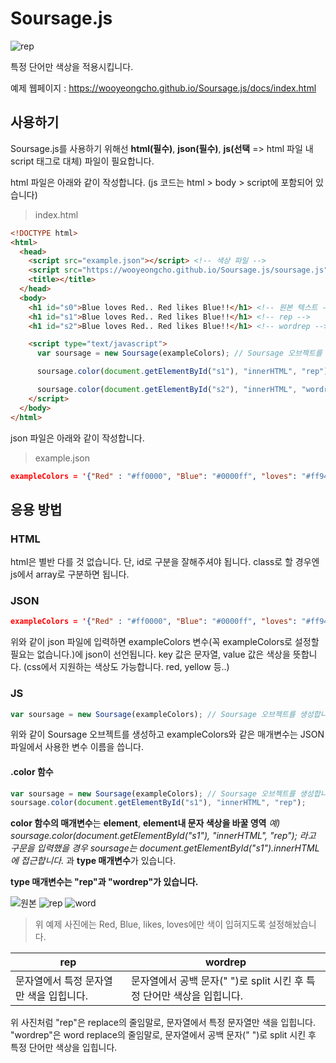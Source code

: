 # Soursage.js
![rep](https://drive.google.com/uc?export=download&id=1xzXfsAatuFO_UITgFP27pKvdFCbMmod5 "rep")

특정 단어만 색상을 적용시킵니다.

예제 웹페이지 : <https://wooyeongcho.github.io/Soursage.js/docs/index.html>

## 사용하기
Soursage.js를 사용하기 위해선 **html(필수)**, **json(필수)**, **js(선택** => html 파일 내 script 태그로 대체) 파일이 필요합니다.

html 파일은 아래와 같이 작성합니다. (js 코드는 html > body > script에 포함되어 있습니다)
>index.html
```html
<!DOCTYPE html>
<html>
  <head>
    <script src="example.json"></script> <!-- 색상 파일 -->
    <script src="https://wooyeongcho.github.io/Soursage.js/soursage.js" charset="utf-8"></script> <!-- Soursage.js를 불러옵니다. -->
    <title></title>
  </head>
  <body>
    <h1 id="s0">Blue loves Red.. Red likes Blue!!</h1> <!-- 원본 텍스트 -->
    <h1 id="s1">Blue loves Red.. Red likes Blue!!</h1> <!-- rep -->
    <h1 id="s2">Blue loves Red.. Red likes Blue!!</h1> <!-- wordrep -->

    <script type="text/javascript">
      var soursage = new Soursage(exampleColors); // Soursage 오브젝트를 생성합니다.

      soursage.color(document.getElementById("s1"), "innerHTML", "rep"); // s1 엘리먼트에 특정 단어마다 example.json에서 가져온 색을 입힙니다. rep 방식.

      soursage.color(document.getElementById("s2"), "innerHTML", "wordrep"); // s1 엘리먼트에 특정 단어마다 example.json에서 가져온 색을 입힙니다. wordrep 방식.
    </script>
  </body>
</html>
```

json 파일은 아래와 같이 작성합니다.
>example.json
```json
exampleColors = '{"Red" : "#ff0000", "Blue": "#0000ff", "loves": "#ff9400", "likes": "#ff9400"}'
```

## 응용 방법
### HTML
html은 별반 다를 것 없습니다. 단, id로 구분을 잘해주셔야 됩니다. class로 할 경우엔 js에서 array로 구분하면 됩니다.

### JSON
```json
exampleColors = '{"Red" : "#ff0000", "Blue": "#0000ff", "loves": "#ff9400", "likes": "#ff9400"}'
```
위와 같이 json 파일에 입력하면 exampleColors 변수(꼭 exampleColors로 설정할 필요는 없습니다.)에 json이 선언됩니다.
key 값은 문자열, value 값은 색상을 뜻합니다. (css에서 지원하는 색상도 가능합니다. red, yellow 등..)

### JS
```js
var soursage = new Soursage(exampleColors); // Soursage 오브젝트를 생성합니다.
```
위와 같이 Soursage 오브젝트를 생성하고 exampleColors와 같은 매개변수는 JSON 파일에서 사용한 변수 이름을 씁니다.

#### .color 함수
```js
var soursage = new Soursage(exampleColors); // Soursage 오브젝트를 생성합니다.
soursage.color(document.getElementById("s1"), "innerHTML", "rep");
```
**color 함수의 매개변수**는 **element**, **element내 문자 색상을 바꿀 영역** _예) soursage.color(document.getElementById("s1"), "innerHTML", "rep"); 라고 구문을 입력했을 경우 soursage는 document.getElementById("s1").innerHTML에 접근합니다._ 과 **type 매개변수**가 있습니다.

**type 매개변수는 "rep"과 "wordrep"가 있습니다.**

![원본](https://drive.google.com/uc?export=download&id=1haJtOmQtu80wZWPO_EYdytBKWFwy-hjj "원본")
![rep](https://drive.google.com/uc?export=download&id=1xzXfsAatuFO_UITgFP27pKvdFCbMmod5 "rep")
![word](https://drive.google.com/uc?export=download&id=19QNc7X6RAWGrFQdmE1LGkgs05zcwVGZd "wordrep")
>위 예제 사진에는 Red, Blue, likes, loves에만 색이 입혀지도록 설정해놨습니다.

rep | wordrep
------------ | -------------
문자열에서 특정 문자열만 색을 입힙니다. | 문자열에서 공백 문자(" ")로 split 시킨 후 특정 단어만 색상을 입힙니다.

위 사진처럼 "rep"은 replace의 줄임말로, 문자열에서 특정 문자열만 색을 입힙니다.
"wordrep"은 word replace의 줄임말로, 문자열에서 공백 문자(" ")로 split 시킨 후 특정 단어만 색상을 입힙니다.
